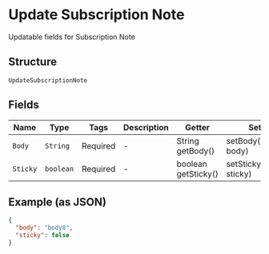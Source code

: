 
# Update Subscription Note

Updatable fields for Subscription Note

## Structure

`UpdateSubscriptionNote`

## Fields

| Name | Type | Tags | Description | Getter | Setter |
|  --- | --- | --- | --- | --- | --- |
| `Body` | `String` | Required | - | String getBody() | setBody(String body) |
| `Sticky` | `boolean` | Required | - | boolean getSticky() | setSticky(boolean sticky) |

## Example (as JSON)

```json
{
  "body": "body8",
  "sticky": false
}
```

